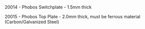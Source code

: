 20014 - Phobos Switchplate - 1.5mm thick

20015 - Phobos Top Plate - 2.0mm thick, must be ferrous material (Carbon/Galvanized Steel)
